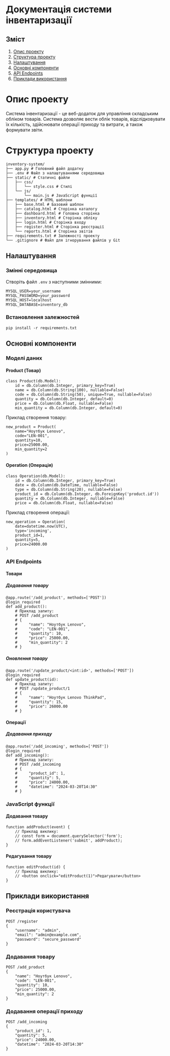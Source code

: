 # Документація системи інвентаризації

## Зміст
1. [Опис проекту](#опис-проекту)
2. [Структура проекту](#структура-проекту)
3. [Налаштування](#налаштування)
4. [Основні компоненти](#основні-компоненти)
5. [API Endpoints](#api-endpoints)
6. [Приклади використання](#приклади-використання)

# Опис проекту
Система інвентаризації - це веб-додаток для управління складським обліком товарів. Система дозволяє вести облік товарів, відслідковувати їх кількість, здійснювати операції приходу та витрати, а також формувати звіти.

# Структура проекту

```
inventory-system/
├── app.py # Головний файл додатку
├── .env # Файл з налаштуваннями середовища
├── static/ # Статичні файли
│   ├── css/
│   │   └── style.css # Стилі
│   └── js/
│       └── main.js # JavaScript функції
├── templates/ # HTML шаблони
│   ├── base.html # Базовий шаблон
│   ├── catalog.html # Сторінка каталогу
│   ├── dashboard.html # Головна сторінка
│   ├── inventory.html # Сторінка обліку
│   ├── login.html # Сторінка входу
│   ├── register.html # Сторінка реєстрації
│   └── reports.html # Сторінка звітів
├── requirements.txt # Залежності проекту
└── .gitignore # Файл для ігнорування файлів у Git
```


## Налаштування

### Змінні середовища
Створіть файл `.env` з наступними змінними:
```
MYSQL_USER=your_username
MYSQL_PASSWORD=your_password
MYSQL_HOST=localhost
MYSQL_DATABASE=inventory_db
```

### Встановлення залежностей
```
pip install -r requirements.txt
```

## Основні компоненти

### Моделі даних

#### Product (Товар)
```
class Product(db.Model):
    id = db.Column(db.Integer, primary_key=True)
    name = db.Column(db.String(100), nullable=False)
    code = db.Column(db.String(50), unique=True, nullable=False)
    quantity = db.Column(db.Integer, default=0)
    price = db.Column(db.Float, nullable=False)
    min_quantity = db.Column(db.Integer, default=0)
```


Приклад створення товару:
```
new_product = Product(
    name="Ноутбук Lenovo",
    code="LEN-001",
    quantity=10,
    price=25000.00,
    min_quantity=2
)
```


#### Operation (Операція)
```
class Operation(db.Model):
    id = db.Column(db.Integer, primary_key=True)
    date = db.Column(db.DateTime, nullable=False)
    type = db.Column(db.String(20), nullable=False)
    product_id = db.Column(db.Integer, db.ForeignKey('product.id'))
    quantity = db.Column(db.Integer, nullable=False)
    price = db.Column(db.Float, nullable=False)
```


Приклад створення операції:
```
new_operation = Operation(
    date=datetime.now(UTC),
    type='incoming',
    product_id=1,
    quantity=5,
    price=24000.00
)
```

### API Endpoints

#### Товари

##### Додавання товару
```
@app.route('/add_product', methods=['POST'])
@login_required
def add_product():
    # Приклад запиту:
    # POST /add_product
    # {
    #     "name": "Ноутбук Lenovo",
    #     "code": "LEN-001",
    #     "quantity": 10,
    #     "price": 25000.00,
    #     "min_quantity": 2
    # }
```

##### Оновлення товару
```
@app.route('/update_product/<int:id>', methods=['POST'])
@login_required
def update_product(id):
    # Приклад запиту:
    # POST /update_product/1
    # {
    #     "name": "Ноутбук Lenovo ThinkPad",
    #     "quantity": 15,
    #     "price": 26000.00
    # }
```

#### Операції

##### Додавання приходу
```
@app.route('/add_incoming', methods=['POST'])
@login_required
def add_incoming():
    # Приклад запиту:
    # POST /add_incoming
    # {
    #     "product_id": 1,
    #     "quantity": 5,
    #     "price": 24000.00,
    #     "datetime": "2024-03-20T14:30"
    # }
```

### JavaScript функції

#### Додавання товару
```
function addProduct(event) {
    // Приклад виклику:
    // const form = document.querySelector('form');
    // form.addEventListener('submit', addProduct);
}
```

#### Редагування товару
```
function editProduct(id) {
    // Приклад виклику:
    // <button onclick="editProduct(1)">Редагувати</button>
}
```

## Приклади використання

### Реєстрація користувача
```
POST /register
{
    "username": "admin",
    "email": "admin@example.com",
    "password": "secure_password"
}
```

### Додавання товару
```
POST /add_product
{
    "name": "Ноутбук Lenovo",
    "code": "LEN-001",
    "quantity": 10,
    "price": 25000.00,
    "min_quantity": 2
}
```
### Додавання операції приходу
```
POST /add_incoming
{
    "product_id": 1,
    "quantity": 5,
    "price": 24000.00,
    "datetime": "2024-03-20T14:30"
}
```
